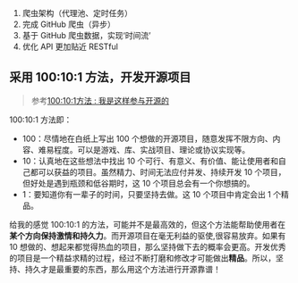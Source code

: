1. 爬虫架构（代理池、定时任务）
2. 完成 GitHub 爬虫（异步）
3. 基于 GitHub 爬虫数据，实现‘时间流’
4. 优化 API 更加贴近 RESTful


## 采用 100:10:1 方法，开发开源项目
> 参考[100:10:1方法 : 我是这样参与开源的](http://blog.fogus.me/2015/11/04/the-100101-method-my-approach-to-open-source/)

100:10:1 方法即：
- 100：尽情地在白纸上写出 100 个想做的开源项目，随意发挥不限方向、内容、难易程度。可以是游戏、库、实战项目、理论或协议实现等。
- 10：认真地在这些想法中找出 10 个可行、有意义、有价值、能让使用者和自己都可以获益的项目。虽然精力、时间无法应付并发、持续开发 10 个项目，但好处是遇到瓶颈和低谷期时，这 10 个项目总会有一个你想搞的。
- 1：要知道你有一辈子的时间，只要坚持去做。这 10 个项目中肯定会出 1 个精品。

给我的感觉 100:10:1 的方法，可能并不是最高效的，但这个方法能帮助使用者在**某个方向保持激情和持久力**。而开源项目在毫无利益的驱使,很容易放弃。如果有 10 想做的、想起来都觉得热血的项目，那么坚持做下去的概率会更高。开发优秀的项目是一个精益求精的过程，经过不断打磨和修改才可能做出**精品**。所以，坚持、持久才是最重要的东西，那么用这个方法进行开源靠谱！
